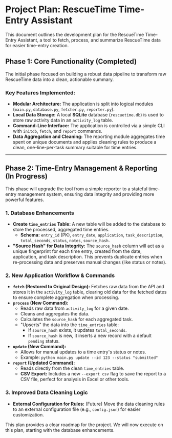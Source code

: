 # Project Plan: RescueTime Time-Entry Assistant

This document outlines the development plan for the RescueTime Time-Entry Assistant, a tool to fetch, process, and summarize RescueTime data for easier time-entry creation.

## Phase 1: Core Functionality (Completed)

The initial phase focused on building a robust data pipeline to transform raw RescueTime data into a clean, actionable summary.

### Key Features Implemented:

*   **Modular Architecture:** The application is split into logical modules (`main.py`, `database.py`, `fetcher.py`, `reporter.py`).
*   **Local Data Storage:** A local **SQLite** database (`rescuetime.db`) is used to store raw activity data in an `activity_log` table.
*   **Command-Line Interface:** The application is controlled via a simple CLI with `initdb`, `fetch`, and `report` commands.
*   **Data Aggregation and Cleaning:** The reporting module aggregates time spent on unique documents and applies cleaning rules to produce a clean, one-line-per-task summary suitable for time entries.

---

## Phase 2: Time-Entry Management & Reporting (In Progress)

This phase will upgrade the tool from a simple reporter to a stateful time-entry management system, ensuring data integrity and providing more powerful features.

### 1. Database Enhancements

*   **Create `time_entries` Table:** A new table will be added to the database to store the processed, aggregated time entries.
    *   **Schema:** `entry_id` (PK), `entry_date`, `application`, `task_description`, `total_seconds`, `status`, `notes`, `source_hash`.
*   **"Source Hash" for Data Integrity:** The `source_hash` column will act as a unique fingerprint for each time entry, created from the date, application, and task description. This prevents duplicate entries when re-processing data and preserves manual changes (like status or notes).

### 2. New Application Workflow & Commands

*   **`fetch` (Restored to Original Design):** Fetches raw data from the API and stores it in the `activity_log` table, clearing old data for the fetched dates to ensure complete aggregation when processing.
*   **`process` (New Command):**
    *   Reads raw data from `activity_log` for a given date.
    *   Cleans and aggregates the data.
    *   Calculates the `source_hash` for each aggregated task.
    *   "Upserts" the data into the `time_entries` table:
        *   If `source_hash` exists, it updates `total_seconds`.
        *   If `source_hash` is new, it inserts a new record with a default `pending` status.
*   **`update` (New Command):**
    *   Allows for manual updates to a time entry's status or notes.
    *   Example: `python main.py update --id 123 --status "submitted"`
*   **`report` (Updated Command):**
    *   Reads directly from the clean `time_entries` table.
    *   **CSV Export:** Includes a new `--export csv` flag to save the report to a CSV file, perfect for analysis in Excel or other tools.

### 3. Improved Data Cleaning Logic

*   **External Configuration for Rules:** (Future) Move the data cleaning rules to an external configuration file (e.g., `config.json`) for easier customization.

This plan provides a clear roadmap for the project. We will now execute on this plan, starting with the database enhancements. 